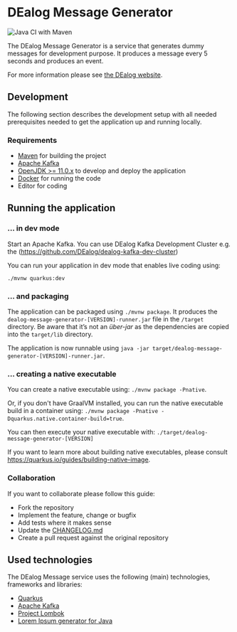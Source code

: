 # DEalog Message Generator

![Java CI with Maven](https://github.com/DEalog/dealog-common/workflows/Java%20CI%20with%20Maven/badge.svg)

The DEalog Message Generator is a service that generates dummy messages for development purpose.
It produces a message every 5 seconds and produces an event.

For more information please see [the DEalog website](https://dealog.info).

## Development

The following section describes the development setup with all needed
prerequisites needed to get the application up and running locally.

### Requirements

- [Maven](https://maven.apache.org/) for building the project
- [Apache Kafka](https://kafka.apache.org)
- [OpenJDK >= 11.0.x](https://openjdk.java.net/) to develop and deploy the application
- [Docker](https://docker.io) for running the code
- Editor for coding

## Running the application

### ... in dev mode

Start an Apache Kafka. You can use DEalog Kafka Development Cluster e.g. the (https://github.com/DEalog/dealog-kafka-dev-cluster)

You can run your application in dev mode that enables live coding using:
```
./mvnw quarkus:dev
```
### ... and packaging

The application can be packaged using `./mvnw package`.
It produces the `dealog-message-generator-[VERSION]-runner.jar` file in the `/target` directory.
Be aware that it’s not an _über-jar_ as the dependencies are copied into the `target/lib` directory.

The application is now runnable using `java -jar target/dealog-message-generator-[VERSION]-runner.jar`.

### ... creating a native executable

You can create a native executable using: `./mvnw package -Pnative`.

Or, if you don't have GraalVM installed, you can run the native executable build in a container using: `./mvnw package -Pnative -Dquarkus.native.container-build=true`.

You can then execute your native executable with: `./target/dealog-message-generator-[VERSION]`

If you want to learn more about building native executables, please consult https://quarkus.io/guides/building-native-image.

### Collaboration

If you want to collaborate please follow this guide:

- Fork the repository
- Implement the feature, change or bugfix
- Add tests where it makes sense
- Update the [CHANGELOG.md](CHANGELOG.md)
- Create a pull request against the original repository

## Used technologies

The DEalog Message service uses the following (main) technologies, frameworks and libraries:

- [Quarkus](https://quarkus.io/)
- [Apache Kafka](https://kafka.apache.org)
- [Project Lombok](https://projectlombok.org/)
- [Lorem Ipsum generator for Java](https://github.com/mdeanda/lorem)
